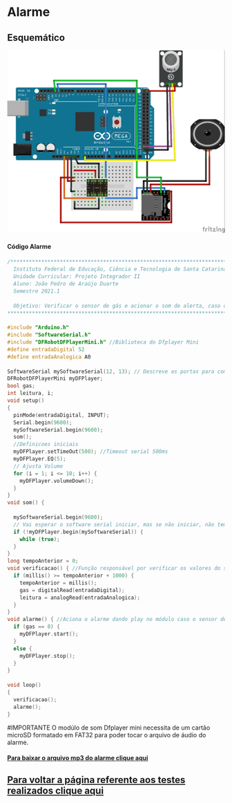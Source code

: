 # Alarme

## Esquemático
![Alarme](./Imagens/Alarme.jpg) 

#### Código Alarme

~~~C++
/****************************************************************************************
  Instituto Federal de Educação, Ciência e Tecnologia de Santa Catarina-Campus Florianópolis
  Unidade Curricular: Projeto Integrador II
  Aluno: João Pedro de Araújo Duarte
  Semestre 2021.1

  Objetivo: Verificar o sensor de gás e acionar o som de alerta, caso o sensor de gás ative
****************************************************************************************/

#include "Arduino.h"
#include "SoftwareSerial.h"
#include "DFRobotDFPlayerMini.h" //Biblioteca do Dfplayer Mini
#define entradaDigital 52
#define entradaAnalogica A0

SoftwareSerial mySoftwareSerial(12, 13); // Descreve as portas para comunicação serial entre o bluetooth e o arduino ordem RX, TX
DFRobotDFPlayerMini myDFPlayer;
bool gas;
int leitura, i;
void setup()
{
  pinMode(entradaDigital, INPUT);
  Serial.begin(9600);
  mySoftwareSerial.begin(9600);
  som();
  //Definicoes iniciais
  myDFPlayer.setTimeOut(500); //Timeout serial 500ms
  myDFPlayer.EQ(5);
  // Ajusta Volume
  for (i = 1; i <= 10; i++) {
    myDFPlayer.volumeDown();
  }
}
void som() {

  mySoftwareSerial.begin(9600);
  // Vai esperar o software serial iniciar, mas se não iniciar, não tem feedback porque não tem outra serial
  if (!myDFPlayer.begin(mySoftwareSerial)) {
    while (true);
  }
}
long tempoAnterior = 0;
void verificacao() { //Função responsável por verificar os valores do sensor de gás e fumaça
  if (millis() >= tempoAnterior + 1000) {
    tempoAnterior = millis();
    gas = digitalRead(entradaDigital);
    leitura = analogRead(entradaAnalogica);
  }
}
void alarme() { //Aciona o alarme dando play no módulo caso o sensor de gás e fumaça ative
  if (gas == 0) {
    myDFPlayer.start();
  }
  else {
    myDFPlayer.stop();
  }
}

void loop()
{
  verificacao();
  alarme();
}
~~~

#IMPORTANTE
O modúlo de som Dfplayer mini necessita de um cartão microSD formatado em FAT32 para poder tocar o arquivo de áudio do alarme. 
#### [Para baixar o arquivo mp3 do alarme clique aqui](https://github.com/jaojao7/pi2_jpad/blob/main/somarquivo.md)


## [Para voltar a página referente aos testes realizados clique aqui](https://github.com/jaojao7/pi2_jpad/blob/main/testes.md)
